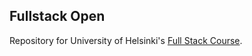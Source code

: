 ## Fullstack Open

Repository for University of Helsinki's [Full Stack Course](https://fullstackopen.com/).